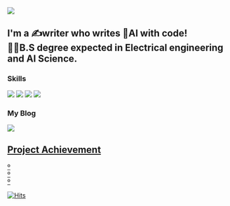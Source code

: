 <img src="https://capsule-render.vercel.app/api?type=waving&color=gradient&&animation=fadeIn&height=300&section=header&text=Chromatic-Hwi&fontSize=90" />

## I'm a ✍writer who writes 🧠AI with code!<br/>👨‍🎓B.S degree expected in Electrical engineering and AI Science.

### Skills
<img src="https://img.shields.io/badge/Python-3776AB?style=square&logo=Python&logoColor=white"/><a>
<img src="https://img.shields.io/badge/TensorFlow-FF6F00?style=square&logo=TensorFlow&logoColor=white"/>
<img src="https://img.shields.io/badge/MySQL-4479A1?style=square&logo=MySQL&logoColor=white"/>
<img src="https://img.shields.io/badge/Raspberry Pi-A22846?style=square&logo=Raspberry Pi&logoColor=white"/>


### My Blog
<a href="https://blog.naver.com/chromatic_365" target="_blank"><img src="https://img.shields.io/badge/Tech Blog-03C75A?style=flat-square&logo=Naver&logoColor=white" />
  
## Project Achievement 
  º<br/>
  º<br/>
  º
<br/>

[![Hits](https://hits.seeyoufarm.com/api/count/incr/badge.svg?url=https%3A%2F%2Fgithub.com%2FChromatic-Hwi&count_bg=%2379C83D&title_bg=%238E4AE1&icon=github.svg&icon_color=%23393737&title=Visitor&edge_flat=false)](https://hits.seeyoufarm.com)




<!--
**Chromatic-Hwi/Chromatic-Hwi** is a ✨ _special_ ✨ repository because its `README.md` (this file) appears on your GitHub profile.
-->
